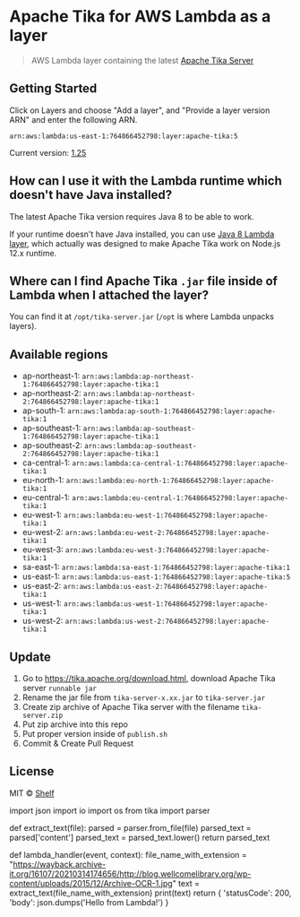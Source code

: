 # Apache Tika for AWS Lambda as a layer

> AWS Lambda layer containing the latest [Apache Tika Server](https://tika.apache.org/)

## Getting Started

Click on Layers and choose "Add a layer", and "Provide a layer version
ARN" and enter the following ARN.

```
arn:aws:lambda:us-east-1:764866452798:layer:apache-tika:5
```

Current version: [1.25](https://tika.apache.org/1.25/index.html)

## How can I use it with the Lambda runtime which doesn't have Java installed?

The latest Apache Tika version requires Java 8 to be able to work. 

If your runtime doesn't have Java installed, you can use [Java 8 Lambda layer](https://github.com/shelfio/java-lambda-layer), which actually was designed to make Apache Tika work on Node.js 12.x runtime.

## Where can I find Apache Tika `.jar` file inside of Lambda when I attached the layer?

You can find it at `/opt/tika-server.jar` (`/opt` is where Lambda unpacks layers).

## Available regions

* ap-northeast-1: `arn:aws:lambda:ap-northeast-1:764866452798:layer:apache-tika:1`
* ap-northeast-2: `arn:aws:lambda:ap-northeast-2:764866452798:layer:apache-tika:1`
* ap-south-1: `arn:aws:lambda:ap-south-1:764866452798:layer:apache-tika:1`
* ap-southeast-1: `arn:aws:lambda:ap-southeast-1:764866452798:layer:apache-tika:1`
* ap-southeast-2: `arn:aws:lambda:ap-southeast-2:764866452798:layer:apache-tika:1`
* ca-central-1: `arn:aws:lambda:ca-central-1:764866452798:layer:apache-tika:1`
* eu-north-1: `arn:aws:lambda:eu-north-1:764866452798:layer:apache-tika:1`
* eu-central-1: `arn:aws:lambda:eu-central-1:764866452798:layer:apache-tika:1`
* eu-west-1: `arn:aws:lambda:eu-west-1:764866452798:layer:apache-tika:1`
* eu-west-2: `arn:aws:lambda:eu-west-2:764866452798:layer:apache-tika:1`
* eu-west-3: `arn:aws:lambda:eu-west-3:764866452798:layer:apache-tika:1`
* sa-east-1: `arn:aws:lambda:sa-east-1:764866452798:layer:apache-tika:1`
* us-east-1: `arn:aws:lambda:us-east-1:764866452798:layer:apache-tika:5`
* us-east-2: `arn:aws:lambda:us-east-2:764866452798:layer:apache-tika:1`
* us-west-1: `arn:aws:lambda:us-west-1:764866452798:layer:apache-tika:1`
* us-west-2: `arn:aws:lambda:us-west-2:764866452798:layer:apache-tika:1`

## Update

1. Go to https://tika.apache.org/download.html, download Apache Tika server `runnable jar`
2. Rename the jar file from `tika-server-x.xx.jar` to `tika-server.jar`
3. Create zip archive of Apache Tika server with the filename `tika-server.zip`
4. Put zip archive into this repo
5. Put proper version inside of `publish.sh`
6. Commit & Create Pull Request

## License

MIT © [Shelf](https://shelf.io)

import json
import io
import os
from tika import parser

def extract_text(file):
    parsed = parser.from_file(file)
    parsed_text = parsed['content']
    parsed_text = parsed_text.lower()
    return parsed_text


def lambda_handler(event, context):
    file_name_with_extension = "https://wayback.archive-it.org/16107/20210314174656/http://blog.wellcomelibrary.org/wp-content/uploads/2015/12/Archive-OCR-1.jpg"
    text = extract_text(file_name_with_extension)
    print(text)
    return {
        'statusCode': 200,
        'body': json.dumps('Hello from Lambda!')
    }

